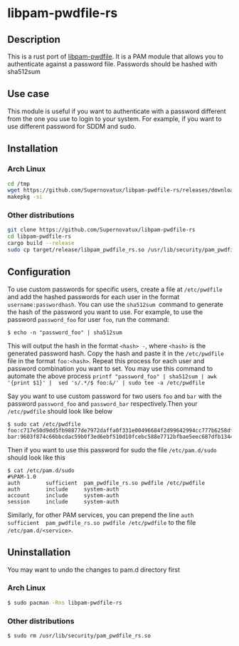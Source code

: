 # libpam-pwdfile-rs

## Description
This is a rust port of [libpam-pwdfile](https://git.tiwe.de/libpam-pwdfile.git). It is a PAM module that allows you to authenticate against a password file. Passwords should be hashed with sha512sum

## Use case
This module is useful if you want to authenticate with a password different from the one you use to login to your system. For example, if you want to use different password for SDDM and sudo.

## Installation

### Arch Linux

```bash
cd /tmp
wget https://github.com/Supernovatux/libpam-pwdfile-rs/releases/download/v0.1.1/PKGBUILD
makepkg -si
```

### Other distributions

```bash
git clone https://github.com/Supernovatux/libpam-pwdfile-rs
cd libpam-pwdfile-rs
cargo build --release
sudo cp target/release/libpam_pwdfile_rs.so /usr/lib/security/pam_pwdfile_rs.so
```

## Configuration

To use custom passwords for specific users, create a file at `/etc/pwdfile` and add the hashed passwords for each user in the format `username:passwordhash`. You can use the `sha512sum `command to generate the hash of the password you want to use. For example, to use the password `password_foo` for user `foo`, run the command:
```console
$ echo -n "password_foo" | sha512sum
```
This will output the hash in the format `<hash> -`, where `<hash>` is the generated password hash. Copy the hash and paste it in the `/etc/pwdfile` file in the format `foo:<hash>`. Repeat this process for each user and password combination you want to set. You may use this command to automate the above process `printf "password_foo" | sha512sum | awk '{print $1}' |  sed 's/.*/$ foo:&/' | sudo tee -a /etc/pwdfile`

Say you want to use custom password for two users `foo` and `bar` with the password `password_foo` and `password_bar` respectively.Then your `/etc/pwdfile` should look like below

```console
$ sudo cat /etc/pwdfile
foo:c717e50d9dd5fb98877de7972daffa0f331e00496684f2d99642994cc777b6258df9a6397ecdf52456972e0fcf46104f4809a99d53102e6c7c70186b88263007
bar:9603f874c66bbcdac59b0f3ed6ebf510d10fcebc588e7712bfbae5eec687dfb134470ca98c74d55bed8368012706038874e108bb3ae876cdaf8206715274e442
```

Then if you want to use this password for sudo the file `/etc/pam.d/sudo` should look like this

```console
$ cat /etc/pam.d/sudo
#%PAM-1.0
auth        sufficient  pam_pwdfile_rs.so pwdfile /etc/pwdfile
auth        include     system-auth
account     include     system-auth
session     include     system-auth
```

Similarly, for other PAM services, you can prepend the line 
`auth        sufficient  pam_pwdfile_rs.so pwdfile /etc/pwdfile`
to the file `/etc/pam.d/<service>`.



## Uninstallation

You may want to undo the changes to pam.d directory first
### Arch Linux
```bash
$ sudo pacman -Rns libpam-pwdfile-rs
```

### Other distributions

```bash
$ sudo rm /usr/lib/security/pam_pwdfile_rs.so
```
